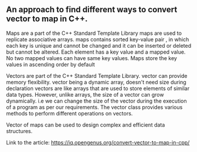 ## An approach to find different ways to convert vector to map in C++.


Maps are a part of the C++ Standard Template Library
maps are used to replicate associative arrays.
maps contains sorted key-value pair , in which each key is unique and cannot be changed and it can be inserted or deleted but cannot be altered.
Each element has a key value and a mapped value. No two mapped values can have same key values.
Maps store the key values in ascending order by default

Vectors are part of the C++ Standard Template Library. vector can provide memory flexibility.
vector being a dynamic array, doesn't need size during declaration
vectors are like arrays that are used to store elements of similar data types. However, unlike arrays, the size of a vector can grow dynamically.
i.e we can change the size of the vector during the execution of a program as per our requirements.
The vector class provides various methods to perform different operations on vectors.


Vector of maps can be used to design complex and efficient data structures.

Link to the article: https://iq.opengenus.org/convert-vector-to-map-in-cpp/
